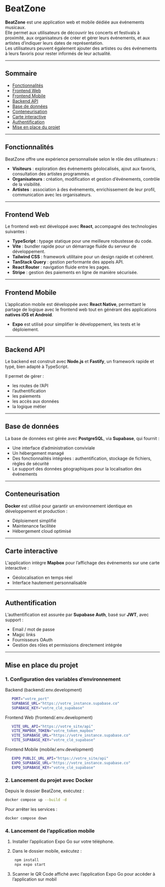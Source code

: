 # BeatZone

**BeatZone** est une application web et mobile dédiée aux événements musicaux.  
Elle permet aux utilisateurs de découvrir les concerts et festivals à proximité, aux organisateurs de créer et gérer leurs événements, et aux artistes d’indiquer leurs dates de représentation.  
Les utilisateurs peuvent également ajouter des artistes ou des événements à leurs favoris pour rester informés de leur actualité.

---

## Sommaire

- [Fonctionnalités](#fonctionnalités)
- [Frontend Web](#frontend-web)
- [Frontend Mobile](#frontend-mobile)
- [Backend API](#backend-api)
- [Base de données](#base-de-données)
- [Conteneurisation](#conteneurisation)
- [Carte interactive](#carte-interactive)
- [Authentification](#authentification)
- [Mise en place du projet](#mise-en-place-du-projet)

---

## Fonctionnalités

BeatZone offre une expérience personnalisée selon le rôle des utilisateurs :

- **Visiteurs** : exploration des événements géolocalisés, ajout aux favoris, consultation des artistes programmés.
- **Organisateurs** : création, modification et gestion d’événements, contrôle de la visibilité.
- **Artistes** : association à des événements, enrichissement de leur profil, communication avec les organisateurs.

---

## Frontend Web

Le frontend web est développé avec **React**, accompagné des technologies suivantes :

- **TypeScript** : typage statique pour une meilleure robustesse du code.
- **Vite** : bundler rapide pour un démarrage fluide du serveur de développement.
- **Tailwind CSS** : framework utilitaire pour un design rapide et cohérent.
- **TanStack Query** : gestion performante des appels API.
- **React Router** : navigation fluide entre les pages.
- **Stripe** : gestion des paiements en ligne de manière sécurisée.

---

## Frontend Mobile

L’application mobile est développée avec **React Native**, permettant le partage de logique avec le frontend web tout en générant des applications **natives iOS et Android**.

- **Expo** est utilisé pour simplifier le développement, les tests et le déploiement.

---

## Backend API

Le backend est construit avec **Node.js** et **Fastify**, un framework rapide et typé, bien adapté à TypeScript.

Il permet de gérer :
- les routes de l’API
- l’authentification
- les paiements
- les accès aux données
- la logique métier

---

## Base de données

La base de données est gérée avec **PostgreSQL**, via **Supabase**, qui fournit :

- Une interface d’administration conviviale
- Un hébergement managé
- Des fonctionnalités intégrées : authentification, stockage de fichiers, règles de sécurité
- Le support des données géographiques pour la localisation des événements

---

## Conteneurisation

**Docker** est utilisé pour garantir un environnement identique en développement et production :

- Déploiement simplifié
- Maintenance facilitée
- Hébergement cloud optimisé

---

## Carte interactive

L'application intègre **Mapbox** pour l’affichage des événements sur une carte interactive :

- Géolocalisation en temps réel
- Interface hautement personnalisable

---

## Authentification

L’authentification est assurée par **Supabase Auth**, basé sur **JWT**, avec support :

- Email / mot de passe
- Magic links
- Fournisseurs OAuth
- Gestion des rôles et permissions directement intégrée

---

## Mise en place du projet

### 1. Configuration des variables d’environnement

Backend (backend/.env.development)

```bash
   PORT="votre_port"
   SUPABASE_URL="https://votre_instance.supabase.co"
   SUPABASE_KEY="votre_clé_supabase"
```

Frontend Web (frontend/.env.development)

```bash
   VITE_URL_API="https://votre_site/api"
   VITE_MAPBOX_TOKEN="votre_token_mapbox"
   VITE_SUPABASE_URL="https://votre_instance.supabase.co"
   VITE_SUPABASE_KEY="votre_clé_supabase"
```

Frontend Mobile (mobile/.env.development)

```bash
   EXPO_PUBLIC_URL_API="https://votre_site/api"
   EXPO_SUPABASE_URL="https://votre_instance.supabase.co"
   EXPO_SUPABASE_KEY="votre_clé_supabase"
```

### 2. Lancement du projet avec Docker

Depuis le dossier BeatZone, exécutez :

```bash
docker compose up --build -d
```

Pour arrêter les services :

```bash
docker compose down
```
### 4. Lancement de l’application mobile
1) Installer l’application Expo Go sur votre téléphone.
2) Dans le dossier mobile, exécutez :
   
   ```bash
    npm install
    npx expo start
   ```
   
4) Scanner le QR Code affiché avec l’application Expo Go pour accéder à l’application sur mobil


